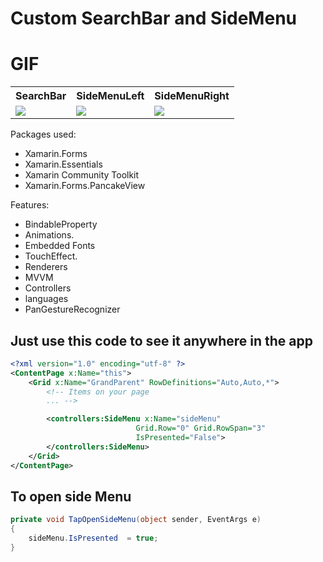 # Custom SearchBar and SideMenu
 
 # GIF
<html>
  <table style="width:100%">
    <tr>
      <th>SearchBar</th>
      <th>SideMenuLeft</th> 
      <th>SideMenuRight</th>
    </tr>
    <tr>
      <td><img id="AnimatePlaceholder" src="https://github.com/Mohamadfawzy/CustomSearchBar/blob/main/Screenshots/Gif/searchBar.gif?raw=true"></td>
      <td><img id="PopupWindow" src="https://github.com/Mohamadfawzy/CustomSearchBar/blob/main/Screenshots/Gif/sideMenuLTR.gif?raw=true"> </td>
      <td><img id="FoucsEntry" src="https://github.com/Mohamadfawzy/CustomSearchBar/blob/main/Screenshots/Gif/sideMenuRTL.gif?raw=true"> </td>
    </tr>
  </table>
</html>

Packages used:

* Xamarin.Forms
* Xamarin.Essentials
* Xamarin Community Toolkit 
* Xamarin.Forms.PancakeView

Features:

* BindableProperty
* Animations.
* Embedded Fonts
* TouchEffect.
* Renderers
* MVVM
* Controllers
* languages⁯
* PanGestureRecognizer

## Just use this code to see it anywhere in the app 
``` xml
<?xml version="1.0" encoding="utf-8" ?>
<ContentPage x:Name="this">
    <Grid x:Name="GrandParent" RowDefinitions="Auto,Auto,*">
        <!-- Items on your page 
        ... -->

        <controllers:SideMenu x:Name="sideMenu"
                            Grid.Row="0" Grid.RowSpan="3"
                            IsPresented="False">
        </controllers:SideMenu>
    </Grid>
</ContentPage>
```
## To open side Menu
``` c#
private void TapOpenSideMenu(object sender, EventArgs e)
{
    sideMenu.IsPresented  = true;
}
```